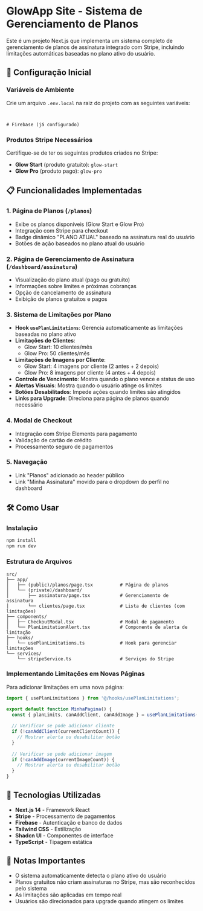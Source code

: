 # GlowApp Site - Sistema de Gerenciamento de Planos

Este é um projeto Next.js que implementa um sistema completo de gerenciamento de planos de assinatura integrado com Stripe, incluindo limitações automáticas baseadas no plano ativo do usuário.

## 🚀 Configuração Inicial

### Variáveis de Ambiente

Crie um arquivo `.env.local` na raiz do projeto com as seguintes variáveis:

```env


# Firebase (já configurado)
```

### Produtos Stripe Necessários

Certifique-se de ter os seguintes produtos criados no Stripe:

- **Glow Start** (produto gratuito): `glow-start`
- **Glow Pro** (produto pago): `glow-pro`

## 📋 Funcionalidades Implementadas

### 1. Página de Planos (`/planos`)
- Exibe os planos disponíveis (Glow Start e Glow Pro)
- Integração com Stripe para checkout
- Badge dinâmico "PLANO ATUAL" baseado na assinatura real do usuário
- Botões de ação baseados no plano atual do usuário

### 2. Página de Gerenciamento de Assinatura (`/dashboard/assinatura`)
- Visualização do plano atual (pago ou gratuito)
- Informações sobre limites e próximas cobranças
- Opção de cancelamento de assinatura
- Exibição de planos gratuitos e pagos

### 3. Sistema de Limitações por Plano
- **Hook `usePlanLimitations`**: Gerencia automaticamente as limitações baseadas no plano ativo
- **Limitações de Clientes**: 
  - Glow Start: 10 clientes/mês
  - Glow Pro: 50 clientes/mês
- **Limitações de Imagens por Cliente**:
  - Glow Start: 4 imagens por cliente (2 antes + 2 depois)
  - Glow Pro: 8 imagens por cliente (4 antes + 4 depois)
- **Controle de Vencimento**: Mostra quando o plano vence e status de uso
- **Alertas Visuais**: Mostra quando o usuário atinge os limites
- **Botões Desabilitados**: Impede ações quando limites são atingidos
- **Links para Upgrade**: Direciona para página de planos quando necessário

### 4. Modal de Checkout
- Integração com Stripe Elements para pagamento
- Validação de cartão de crédito
- Processamento seguro de pagamentos

### 5. Navegação
- Link "Planos" adicionado ao header público
- Link "Minha Assinatura" movido para o dropdown do perfil no dashboard

## 🛠️ Como Usar

### Instalação

```bash
npm install
npm run dev
```

### Estrutura de Arquivos

```
src/
├── app/
│   ├── (public)/planos/page.tsx          # Página de planos
│   └── (private)/dashboard/
│       ├── assinatura/page.tsx           # Gerenciamento de assinatura
│       └── clientes/page.tsx             # Lista de clientes (com limitações)
├── components/
│   ├── CheckoutModal.tsx                 # Modal de pagamento
│   └── PlanLimitationAlert.tsx           # Componente de alerta de limitação
├── hooks/
│   └── usePlanLimitations.ts             # Hook para gerenciar limitações
└── services/
    └── stripeService.ts                  # Serviços do Stripe
```

### Implementando Limitações em Novas Páginas

Para adicionar limitações em uma nova página:

```typescript
import { usePlanLimitations } from '@/hooks/usePlanLimitations';

export default function MinhaPagina() {
  const { planLimits, canAddClient, canAddImage } = usePlanLimitations();
  
  // Verificar se pode adicionar cliente
  if (!canAddClient(currentClientCount)) {
    // Mostrar alerta ou desabilitar botão
  }
  
  // Verificar se pode adicionar imagem
  if (!canAddImage(currentImageCount)) {
    // Mostrar alerta ou desabilitar botão
  }
}
```

## 🔧 Tecnologias Utilizadas

- **Next.js 14** - Framework React
- **Stripe** - Processamento de pagamentos
- **Firebase** - Autenticação e banco de dados
- **Tailwind CSS** - Estilização
- **Shadcn UI** - Componentes de interface
- **TypeScript** - Tipagem estática

## 📝 Notas Importantes

- O sistema automaticamente detecta o plano ativo do usuário
- Planos gratuitos não criam assinaturas no Stripe, mas são reconhecidos pelo sistema
- As limitações são aplicadas em tempo real
- Usuários são direcionados para upgrade quando atingem os limites
